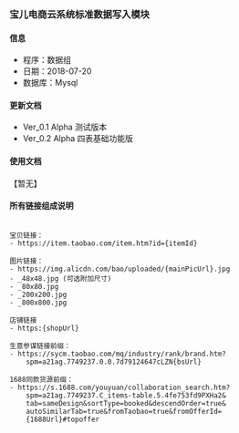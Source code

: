 ### 宝儿电商云系统标准数据写入模块

#### 信息
- 程序：数据组
- 日期：2018-07-20
- 数据库：Mysql

#### 更新文档
- Ver_0.1 Alpha 测试版本
- Ver_0.2 Alpha 四表基础功能版

#### 使用文档
【暂无】

#### 所有链接组成说明
```

宝贝链接：
- https://item.taobao.com/item.htm?id={itemId}

图片链接：
- https://img.alicdn.com/bao/uploaded/{mainPicUrl}.jpg
- _48x48.jpg (可选附加尺寸)
- _80x80.jpg
- _200x200.jpg
- _800x800.jpg

店铺链接
- https:{shopUrl}

生意参谋链接前缀：
- https://sycm.taobao.com/mq/industry/rank/brand.htm?
    spm=a21ag.7749237.0.0.7d79124647cLZN{bsUrl}

1688同款货源前缀：
- https://s.1688.com/youyuan/collaboration_search.htm?
    spm=a21ag.7749237.C_items-table.5.4fe753fd9PXHa2&
    tab=sameDesign&sortType=booked&descendOrder=true&
    autoSimilarTab=true&fromTaobao=true&fromOfferId=
    {1688Url}#topoffer
```